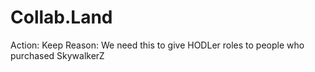 # Collab.Land

Action: Keep
Reason: We need this to give HODLer roles to people who purchased SkywalkerZ